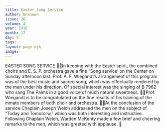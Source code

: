 ```yaml
---
title: Easter Song Service
author: Unknown
issue: 26
volume: 4
year: 1916
month: 17
day: V
tags:
layout: page.njk
image:
---
```

EASTER SONG SERVICE In keeping with the Easter spirit, the combined choirs and E. S. P. orchestra gave a fine “Song service’ on the Center on Sunday afternoon last. Prof. A. F. Wiegandt’s arrangement of this program was of the best music and sacred song, which was effectually rendered by the men under his direction. Of special interest was the singing of B 7962 who sang The Palms in a good voice of much natural sweetness. Prof. Wiegandt is to be congratulated on the fine results of his training of the inmate members of both choir and orchestra. At the conclusion of the service Chaplain Joseph Welch addressed the men on the subject of “Today and Tomororw,” which was both interesting and instructive. Following Chaplain Welch, Warden McKenty made a few brief and cheering remarks to the men, which was greeted with applause. 
